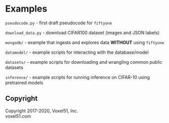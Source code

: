 # Examples

`pseudocode.py` - first draft pseudocode for `fiftyone`

`download_data.py` - download CIFAR100 dataset (images and JSON labels)

`mongodb/` - example that ingests and explores data **WITHOUT** using
`fiftyone`

`datamodel/` - example scripts for interacting with the database/model

`datasets/` - example scripts for downloading and wrangling common public
datasets

`inference/` - example scripts for running inference on CIFAR-10 using
pretrained models


## Copyright

Copyright 2017-2020, Voxel51, Inc.<br>
voxel51.com
